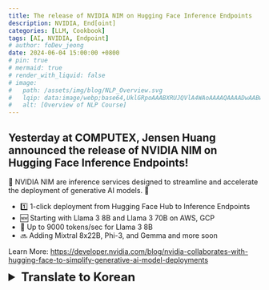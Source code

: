 ```yaml
---
title: The release of NVIDIA NIM on Hugging Face Inference Endpoints
description: NVIDIA, End[oint]
categories: [LLM, Cookbook]
tags: [AI, NVIDIA, Endpoint]
# author: foDev_jeong
date: 2024-06-04 15:00:00 +0800
# pin: true
# mermaid: true
# render_with_liquid: false
# image:
#   path: /assets/img/blog/NLP_Overview.svg
#   lqip: data:image/webp;base64,UklGRpoAAABXRUJQVlA4WAoAAAAQAAAADwAABwAAQUxQSDIAAAARL0AmbZurmr57yyIiqE8oiG0bejIYEQTgqiDA9vqnsUSI6H+oAERp2HZ65qP/VIAWAFZQOCBCAAAA8AEAnQEqEAAIAAVAfCWkAALp8sF8rgRgAP7o9FDvMCkMde9PK7euH5M1m6VWoDXf2FkP3BqV0ZYbO6NA/VFIAAAA
#   alt: [Overview of NLP Course]
---
```


## Yesterday at COMPUTEX, Jensen Huang announced the release of NVIDIA NIM on Hugging Face Inference Endpoints!

🚀 NVIDIA NIM are inference services designed to streamline and accelerate the deployment of generative AI models. 👀

- 1️⃣ 1-click deployment from Hugging Face Hub to Inference Endpoints
- 🆕 Starting with Llama 3 8B and Llama 3 70B on AWS, GCP
- 🚀 Up to 9000 tokens/sec for Llama 3 8B
- 🔜 Adding Mixtral 8x22B, Phi-3, and Gemma and more soon

Learn More: <https://developer.nvidia.com/blog/nvidia-collaborates-with-hugging-face-to-simplify-generative-ai-model-deployments>


<details markdown="1">
<summary style= "font-size:24px; line-height:24px; font-weight:bold; cursor:pointer;" > Translate to Korean </summary>

##  어제 COMPUTEX에서 Jensen Huang 는 Hugging Face 추론 엔드포인트에 대한 NVIDIA NIM의 출시를 발표했습니다!

🚀 NVIDIA NIM은 생성형 AI 모델의 배포를 간소화하고 가속화하도록 설계된 추론 서비스입니다. 👀

- 1️⃣ Hugging Face Hub에서 Inference Endpoints로 1-클릭 배포
- 🆕 AWS의 Llama 3 8B 및 Llama 3 70B부터 GCP
- 🚀 최대 9000 토큰/초 (Llama 3 8B)
- 🔜 Mixtral 8x22B, Phi-3 및 Gemma 등이 곧 추가될 예정입니다.

자세히보기: <https://developer.nvidia.com/blog/nvidia-collaborates-with-hugging-face-to-simplify-generative-ai-model-deployments>

</details>